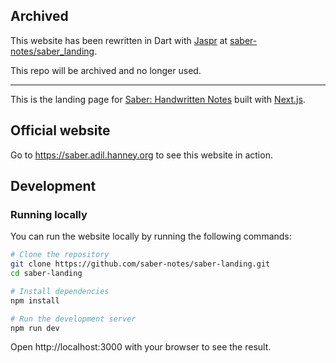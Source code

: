 ## Archived

This website has been rewritten in Dart with [Jaspr](https://jaspr.site/) at
[saber-notes/saber_landing](https://github.com/saber-notes/saber_landing).

This repo will be archived and no longer used.

***

This is the landing page for [Saber: Handwritten Notes](https://github.com/saber-notes/saber)
built with [Next.js](https://nextjs.org/).

## Official website

Go to https://saber.adil.hanney.org to see this website in action.

## Development

### Running locally

You can run the website locally by running the following commands:

```bash
# Clone the repository
git clone https://github.com/saber-notes/saber-landing.git
cd saber-landing

# Install dependencies
npm install

# Run the development server
npm run dev
```

Open http://localhost:3000 with your browser to see the result.
